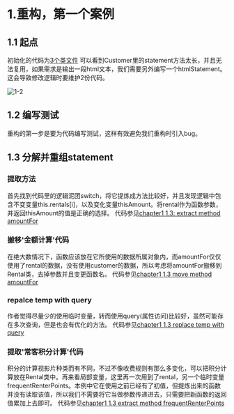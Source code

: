 # 1.重构，第一个案例

## 1.1 起点
初始化的代码为[3个类文件](https://github.com/shengbowen/learn-refactor/commit/6d5a5c645b80b10c83a1bea42ae2a9983454e270)
可以看到Customer里的statement方法太长，并且无法复用，如果需求是输出一段html文本，我们需要另外编写一个htmlStatement。这会导致修改逻辑时要维护2份代码。

![1-2]('/img/1-2.jpeg')
## 1.2 编写测试
重构的第一步是要为代码编写测试，这样有效避免我们重构时引入bug。
## 1.3 分解并重组statement
### 提取方法
首先找到代码里的逻辑泥团switch，将它提炼成方法比较好，并且发现逻辑中包含不变变量this.rentals[i]，以及变化变量thisAmount。将rental作为函数参数，并返回thisAmount的值是正确的选择。
代码参见[chapter1 1.3: extract method amountFor](https://github.com/shengbowen/learn-refactor/commit/f97cafe5d83e2e376e1e1e4cecd27ec6a3829d31)

### 搬移'金额计算'代码
在绝大数情况下，函数应该放在它所使用的数据所属对象内，而amountFor仅仅使用了rental的数据，没有使用customer的数据，所以考虑将amountFor搬移到Rental类，去掉参数并且变更函数名。
代码参见[chapter1 1.3 move method amountFor](https://github.com/shengbowen/learn-refactor/commit/1275dfd5fb5256e7da4282f728fc39d7ce3e6d16)

### repalce temp with query
作者觉得尽量少的使用临时变量，转而使用query(属性访问)比较好，虽然可能存在多次查询，但是也会有优化的方法。
代码参见[chapter1 1.3 replace temp with query](https://github.com/shengbowen/learn-refactor/commit/909ce6b5935cdb74d9feb956f4a521cd7c6288d3)

### 提取'常客积分计算'代码
积分的计算视影片种类而有不同，不过不像收费规则有那么多变化，可以把积分计算放在Rental类中。再来看局部变量，这里再一次用到了rental，另一个临时变量frequentRenterPoints。本例中它在使用之前已经有了初值，但提炼出来的函数并没有读取该值，所以我们不需要将它当做参数传递进去，只需要把新函数的返回值累加上去即可。
代码参见[chapter1 1.3 extract method frequentRenterPoints](https://github.com/shengbowen/learn-refactor/commit/d9a21af059e3514a3d36c3c63c329fbc67e8138d)